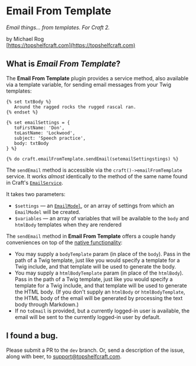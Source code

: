 # Email From Template

_Email things... from templates. For Craft 2._

by Michael Rog  
[https://topshelfcraft.com](https://topshelfcraft.com)



## What is _Email From Template_?

The **Email From Template** plugin provides a service method, also available via a template variable, for sending email messages from your Twig templates:

```twig
{% set txtBody %}
   Around the ragged rocks the rugged rascal ran.
{% endset %}
 
{% set emailSettings = {
   toFirstName: 'Don',
   toLastName: 'Lockwood',
   subject: 'Speech practice',
   body: txtBody
} %}
 
{% do craft.emailFromTemplate.sendEmail(setemailSettingstings) %}
```

The `sendEmail` method is accessible via the `craft()->emailFromTemplate` service. It works _almost_ identically to the method of the same name found in Craft's [`EmailService`](https://craftcms.com/classreference/services/EmailService).

It takes two parameters:
 - `$settings` &mdash; an [`EmailModel`](https://craftcms.com/classreference/models/EmailModel), or an array of settings from which an `EmailModel` will be created.
 - `$variables` &mdash; an array of variables that will be available to the `body` and `htmlBody` templates when they are rendered
 
The `sendEmail` method in **Email From Template** offers a couple handy conveniences on top of the [native functionality](https://craftcms.com/classreference/services/EmailService#sendEmail-detail):
 - You may supply a `bodyTemplate` param (in place of the `body`). Pass in the path of a Twig template, just like you would specify a template for a Twig include, and that template will be used to generate the body.
 - You may supply a `htmlBodyTemplate` param (in place of the `htmlBody`). Pass in the path of a Twig template, just like you would specify a template for a Twig include, and that template will be used to generate the HTML body. (If you don't supply an `htmlBody` or `htmlBodyTemplate`, the HTML body of the email will be generated by processing the text body through Markdown.)
 - If no `toEmail` is provided, but a currently logged-in user is available, the email will be sent to the currently logged-in user by default.
 
 
## I found a bug.

Please submit a PR to the `dev` branch. Or, send a description of the issue, along with beer, to [support@topshelfcraft.com](mailto:support@topshelfcraft.com).